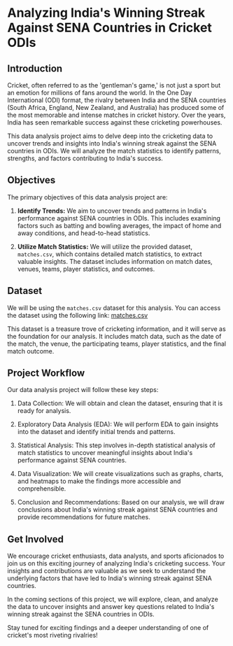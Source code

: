 # Analyzing India's Winning Streak Against SENA Countries in Cricket ODIs

## Introduction

Cricket, often referred to as the 'gentleman's game,' is not just a sport but an emotion for millions of fans around the world. In the One Day International (ODI) format, the rivalry between India and the SENA countries (South Africa, England, New Zealand, and Australia) has produced some of the most memorable and intense matches in cricket history. Over the years, India has seen remarkable success against these cricketing powerhouses.

This data analysis project aims to delve deep into the cricketing data to uncover trends and insights into India's winning streak against the SENA countries in ODIs. We will analyze the match statistics to identify patterns, strengths, and factors contributing to India's success.

## Objectives

The primary objectives of this data analysis project are:

1. **Identify Trends:** We aim to uncover trends and patterns in India's performance against SENA countries in ODIs. This includes examining factors such as batting and bowling averages, the impact of home and away conditions, and head-to-head statistics.

2. **Utilize Match Statistics:** We will utilize the provided dataset, `matches.csv`, which contains detailed match statistics, to extract valuable insights. The dataset includes information on match dates, venues, teams, player statistics, and outcomes.

## Dataset

We will be using the `matches.csv` dataset for this analysis. You can access the dataset using the following link: [matches.csv](https://drive.google.com/uc?export=download&id=1yJlSUUXVNyWsT0HVV6-0QJWRceAT_dtx)

This dataset is a treasure trove of cricketing information, and it will serve as the foundation for our analysis. It includes match data, such as the date of the match, the venue, the participating teams, player statistics, and the final match outcome.

## Project Workflow
Our data analysis project will follow these key steps:

1. Data Collection: We will obtain and clean the dataset, ensuring that it is ready for analysis.

2. Exploratory Data Analysis (EDA): We will perform EDA to gain insights into the dataset and identify initial trends and patterns.

3. Statistical Analysis: This step involves in-depth statistical analysis of match statistics to uncover meaningful insights about India's performance against SENA countries.

4. Data Visualization: We will create visualizations such as graphs, charts, and heatmaps to make the findings more accessible and comprehensible.

5. Conclusion and Recommendations: Based on our analysis, we will draw conclusions about India's winning streak against SENA countries and provide recommendations for future matches.

## Get Involved
We encourage cricket enthusiasts, data analysts, and sports aficionados to join us on this exciting journey of analyzing India's cricketing success. Your insights and contributions are valuable as we seek to understand the underlying factors that have led to India's winning streak against SENA countries.

In the coming sections of this project, we will explore, clean, and analyze the data to uncover insights and answer key questions related to India's winning streak against the SENA countries in ODIs.

Stay tuned for exciting findings and a deeper understanding of one of cricket's most riveting rivalries!